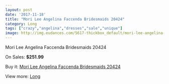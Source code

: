 ```yaml
---
layout: post
date: '2017-11-18'
title: "Mori Lee Angelina Faccenda Bridesmaids 20424"
category: Long
tags: ["crazy","angelina","dresses","sale","unique"]
image: http://img.eudances.com/5617-thickbox_default/mori-lee-angelina-faccenda-bridesmaids-20424.jpg
---
```

Mori Lee Angelina Faccenda Bridesmaids 20424

On Sales: **$251.99**
<a href="https://www.eudances.com/en/long/1943-mori-lee-angelina-faccenda-bridesmaids-20424.html"><amp-img layout="responsive" width="600" height="600" src="//img.eudances.com/5617-thickbox_default/mori-lee-angelina-faccenda-bridesmaids-20424.jpg" alt="Mori Lee Angelina Faccenda Bridesmaids 20424 0" /></a>
<a href="https://www.eudances.com/en/long/1943-mori-lee-angelina-faccenda-bridesmaids-20424.html"><amp-img layout="responsive" width="600" height="600" src="//img.eudances.com/5618-thickbox_default/mori-lee-angelina-faccenda-bridesmaids-20424.jpg" alt="Mori Lee Angelina Faccenda Bridesmaids 20424 1" /></a>

Buy it: [Mori Lee Angelina Faccenda Bridesmaids 20424](https://www.eudances.com/en/long/1943-mori-lee-angelina-faccenda-bridesmaids-20424.html "Mori Lee Angelina Faccenda Bridesmaids 20424")

View more: [Long](https://www.eudances.com/en/21-long "Long")
